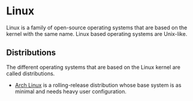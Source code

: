 # Linux

Linux is a family of open-source operating systems that are based on the kernel
with the same name.
Linux based operating systems are Unix-like.

## Distributions

The different operating systems that are based on the Linux kernel are called
distributions.

- [Arch Linux](/wiki/linux/arch-linux/arch-linux.md) is a rolling-release
  distribution whose base system is as minimal and needs heavy user
  configuration.
